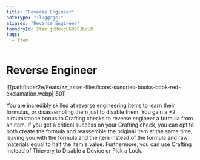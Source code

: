 ```yaml
---
title: "Reverse Engineer"
noteType: ":luggage:"
aliases: "Reverse Engineer"
foundryId: Item.jpMucgUG0OFJLcUK
tags:
  - Item
---
```


# Reverse Engineer
![[pathfinder2e/Feats/zz_asset-files/icons-sundries-books-book-red-exclamation.webp|150]]

You are incredibly skilled at reverse engineering items to learn their formulas, or disassembling them just to disable them. You gain a +2 circumstance bonus to Crafting checks to reverse engineer a formula from an item. If you get a critical success on your Crafting check, you can opt to both create the formula and reassemble the original item at the same time, leaving you with the formula and the item instead of the formula and raw materials equal to half the item's value. Furthermore, you can use Crafting instead of Thievery to Disable a Device or Pick a Lock.
